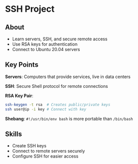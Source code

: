 # SSH Project

## About
- Learn servers, SSH, and secure remote access
- Use RSA keys for authentication
- Connect to Ubuntu 20.04 servers

## Key Points

**Servers**: Computers that provide services, live in data centers

**SSH**: Secure Shell protocol for remote connections

**RSA Key Pair**:
```bash
ssh-keygen -t rsa  # Creates public/private keys
ssh user@ip -i key # Connect with key
```

**Shebang**: `#!/usr/bin/env bash` is more portable than `/bin/bash`

## Skills
- Create SSH keys
- Connect to remote servers securely
- Configure SSH for easier access
